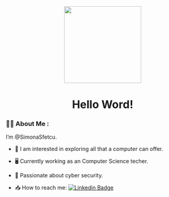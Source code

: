 <div id="header" align="center">
  <img src="https://media.giphy.com/media/v1.Y2lkPTc5MGI3NjExNnMwMXVwMjdiZXViaHR3ZTV2aGVidzk5OGtlczNqNnc5MzB6NDA1ciZlcD12MV9pbnRlcm5hbF9naWZfYnlfaWQmY3Q9Zw/Tz30dcgKE3GCTYpxol/giphy.gif" width="200"/>
</div>

<div align="center">
  <h1>
    Hello Word!
  </h1>
</div>  

### :woman_technologist: About Me :

I’m @SimonaSfetcu. 

- :telescope: I am interested in exploring all that a computer can offer.

- :desktop_computer: Currently working as an Computer Science techer.

- :closed_lock_with_key: Passionate about cyber security.

- :inbox_tray: How to reach me: [![Linkedin Badge](https://img.shields.io/badge/LinkedIn-blue?style=for-the-badge&logo=linkedin&logoColor=white)](www.linkedin.com/in/simona-gabriela-sfetcu-b33378207)
<!---
SimonaSfetcu/SimonaSfetcu is a ✨ special ✨ repository because its `README.md` (this file) appears on your GitHub profile.
You can click the Preview link to take a look at your changes.
--->
